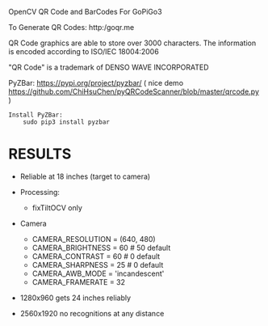 OpenCV QR Code and BarCodes For GoPiGo3 


To Generate QR Codes:  http:/goqr.me

QR Code graphics are able to store over 3000 characters.  The information is encoded according to ISO/IEC 18004:2006

"QR Code" is a trademark of DENSO WAVE INCORPORATED


PyZBar:  https://pypi.org/project/pyzbar/
( nice demo https://github.com/ChiHsuChen/pyQRCodeScanner/blob/master/qrcode.py )

    Install PyZBar:
        sudo pip3 install pyzbar



# RESULTS

- Reliable at 18 inches (target to camera)
- Processing:
  - fixTiltOCV only  
- Camera
  - CAMERA_RESOLUTION = (640, 480)
  - CAMERA_BRIGHTNESS = 60  # 50 default
  - CAMERA_CONTRAST = 60    # 0 default
  - CAMERA_SHARPNESS = 25   # 0 default
  - CAMERA_AWB_MODE = 'incandescent'
  - CAMERA_FRAMERATE = 32


- 1280x960 gets 24 inches reliably
- 2560x1920 no recognitions at any distance


